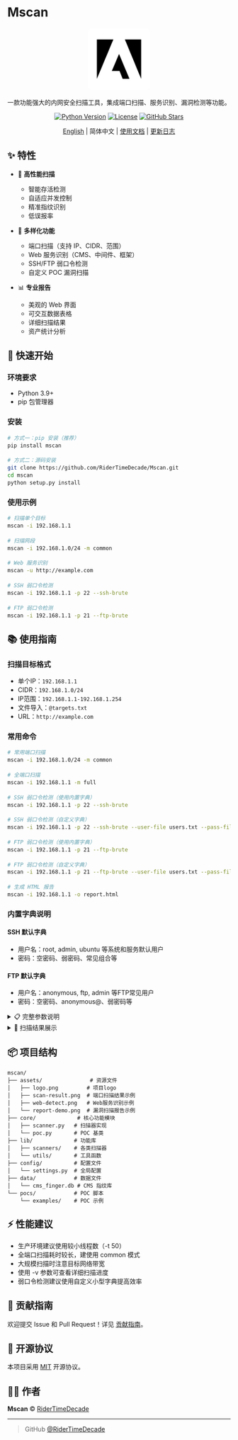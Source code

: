 # Mscan

<div align="center">

<img src="assets/logo.png" width="120" height="120" alt="Mscan Logo" style="background-color: white; padding: 10px; border-radius: 10px;">

一款功能强大的内网安全扫描工具，集成端口扫描、服务识别、漏洞检测等功能。

[![Python Version](https://img.shields.io/badge/python-3.9+-blue)](https://www.python.org/)
[![License](https://img.shields.io/badge/license-MIT-green)](LICENSE)
[![GitHub Stars](https://img.shields.io/github/stars/RiderTimeDecade/Mscan?style=social)](https://github.com/RiderTimeDecade/Mscan)

[English](README_EN.md) | 简体中文 | [使用文档](docs/guide.md) | [更新日志](CHANGELOG.md)

</div>

## ✨ 特性

- 🚀 **高性能扫描**
  - 智能存活检测
  - 自适应并发控制
  - 精准指纹识别
  - 低误报率

- 🎯 **多样化功能**
  - 端口扫描（支持 IP、CIDR、范围）
  - Web 服务识别（CMS、中间件、框架）
  - SSH/FTP 弱口令检测
  - 自定义 POC 漏洞扫描

- 📊 **专业报告**
  - 美观的 Web 界面
  - 可交互数据表格
  - 详细扫描结果
  - 资产统计分析

## 🚀 快速开始

### 环境要求

- Python 3.9+
- pip 包管理器

### 安装

```bash
# 方式一：pip 安装（推荐）
pip install mscan

# 方式二：源码安装
git clone https://github.com/RiderTimeDecade/Mscan.git
cd mscan
python setup.py install
```

### 使用示例

```bash
# 扫描单个目标
mscan -i 192.168.1.1

# 扫描网段
mscan -i 192.168.1.0/24 -m common

# Web 服务识别
mscan -u http://example.com

# SSH 弱口令检测
mscan -i 192.168.1.1 -p 22 --ssh-brute

# FTP 弱口令检测
mscan -i 192.168.1.1 -p 21 --ftp-brute
```

## 📚 使用指南

### 扫描目标格式

- 单个IP：`192.168.1.1`
- CIDR：`192.168.1.0/24`
- IP范围：`192.168.1.1-192.168.1.254`
- 文件导入：`@targets.txt`
- URL：`http://example.com`

### 常用命令

```bash
# 常用端口扫描
mscan -i 192.168.1.0/24 -m common

# 全端口扫描
mscan -i 192.168.1.1 -m full

# SSH 弱口令检测（使用内置字典）
mscan -i 192.168.1.1 -p 22 --ssh-brute

# SSH 弱口令检测（自定义字典）
mscan -i 192.168.1.1 -p 22 --ssh-brute --user-file users.txt --pass-file pass.txt

# FTP 弱口令检测（使用内置字典）
mscan -i 192.168.1.1 -p 21 --ftp-brute

# FTP 弱口令检测（自定义字典）
mscan -i 192.168.1.1 -p 21 --ftp-brute --user-file users.txt --pass-file pass.txt

# 生成 HTML 报告
mscan -i 192.168.1.1 -o report.html
```

### 内置字典说明

#### SSH 默认字典
- 用户名：root, admin, ubuntu 等系统和服务默认用户
- 密码：空密码、弱密码、常见组合等

#### FTP 默认字典
- 用户名：anonymous, ftp, admin 等FTP常见用户
- 密码：空密码、anonymous@、弱密码等

<details>
<summary>📋 完整参数说明</summary>

```
-h, --help            显示帮助信息
-i, --ip IP          目标IP/CIDR/范围
-u, --url URL        目标URL
-m, --mode MODE      扫描模式 (common/minimal/full)
-p, --ports PORTS    自定义端口
-t, --threads N      线程数 (默认: 500)
-o, --output FILE    输出文件
-v, --verbose        详细输出
--no-web             禁用Web识别
--ssh-brute          启用SSH弱口令检测
--ftp-brute          启用FTP弱口令检测
--user-file FILE     用户名字典
--pass-file FILE     密码字典
--report-dir DIR     报告目录
```

</details>

<details>
<summary>📸 扫描结果展示</summary>

![端口扫描结果](assets/scan-result.png)
![漏洞扫描报告](assets/report-demo.png)
![漏洞扫描报告](assets/report-demo2.png)

</details>

## 📦 项目结构

```
mscan/
├── assets/               # 资源文件
│   ├── logo.png         # 项目logo
│   ├── scan-result.png  # 端口扫描结果示例
│   ├── web-detect.png   # Web服务识别示例
│   └── report-demo.png  # 漏洞扫描报告示例
├── core/             # 核心功能模块
│   ├── scanner.py   # 扫描器实现
│   └── poc.py       # POC 基类
├── lib/             # 功能库
│   ├── scanners/    # 各类扫描器
│   └── utils/       # 工具函数
├── config/          # 配置文件
│   └── settings.py  # 全局配置
├── data/            # 数据文件
│   └── cms_finger.db # CMS 指纹库
└── pocs/            # POC 脚本
    └── examples/    # POC 示例
```

## ⚡ 性能建议

- 生产环境建议使用较小线程数（-t 50）
- 全端口扫描耗时较长，建使用 common 模式
- 大规模扫描时注意目标网络带宽
- 使用 -v 参数可查看详细扫描进度
- 弱口令检测建议使用自定义小型字典提高效率

## 🤝 贡献指南

欢迎提交 Issue 和 Pull Request！详见 [贡献指南](CONTRIBUTING.md)。

## 📜 开源协议

本项目采用 [MIT](LICENSE) 开源协议。

## 👨‍💻 作者

**Mscan** © [RiderTimeDecade](https://github.com/RiderTimeDecade)  

---

> GitHub [@RiderTimeDecade](https://github.com/RiderTimeDecade)
